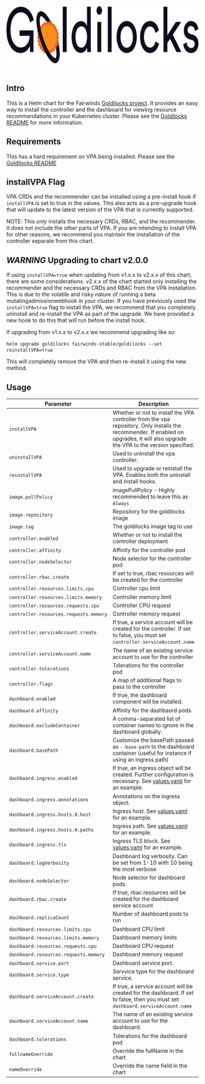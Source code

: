 <div align="center">
<a href="https://github.com/FairwindsOps/goldilocks"><img src="logo.svg" height="150" alt="Goldilocks" style="padding-bottom: 20px" /></a>
<br>
</div>

## Intro

This is a Helm chart for the Fairwinds [Goldilocks project](https://github.com/FairwindsOps/goldilocks). It provides an easy way to install the controller and the dashboard for viewing resource recommendations in your Kubernetes cluster. Please see the [Goldilocks README](https://github.com/FairwindsOps/goldilocks) for more information.

## Requirements

This has a hard requirement on VPA being installed. Please see the [Goldilocks README](https://github.com/FairwindsOps/goldilocks)

## installVPA Flag

VPA CRDs and the recommender can be installed using a pre-install hook if `installVPA` is set to true in the values. This also acts as a pre-upgrade hook that will update to the latest version of the VPA that is currently supported.

NOTE: This *only* installs the necessary CRDs, RBAC, and the recommender. It does not include the other parts of VPA. If you are intending to install VPA for other reasons, we recommend you maintain the installation of the controller separate from this chart.

## *WARNING* Upgrading to chart v2.0.0

If using `installVPA=true` when updating from v1.x.x to v2.x.x of this chart, there are some considerations. v2.x.x of the chart started only installing the recommender and the necessary CRDs and RBAC from the VPA installation. This is due to the volatile and risky nature of running a beta mutatingadmissionwebhook in your cluster. If you have previously used the `installVPA=true` flag to install the VPA, we recommend that you completely uninstall and re-install the VPA as part of the upgrade. We have provided a new hook to do this that will run before the install hook.

If upgrading from v1.x.x to v2.x.x we recommend upgrading like so:

```
helm upgrade goldilocks fairwinds-stable/goldilocks --set reinstallVPA=true
```

This will completely remove the VPA and then re-install it using the new method.

## Usage

| Parameter                              | Description                                                                                                                      | Default                        |
|----------------------------------------|----------------------------------------------------------------------------------------------------------------------------------|--------------------------------|
| `installVPA`                           | Whether or not to install the VPA controller from the vpa repository. Only installs the recommender. If enabled on upgrades, it will also upgrade the VPA to the version specified. | `False` |
| `uninstallVPA`                         | Used to uninstall the vpa controller.                                                                                            | `false`                        |
| `reinstallVPA`                         | Used to upgrade or reinstall the VPA. Enables both the uninstall and install hooks.                                              | `false`                        |
| `image.pullPolicy`                     | imagePullPolicy - Highly recommended to leave this as `Always`                                                                   | `Always`                       |
| `image.repository`                     | Repository for the goldilocks image                                                                                              | `quay.io/fairwinds/goldilocks` |
| `image.tag`                            | The goldilocks image tag to use                                                                                                  | `v1.3.0`                       |
| `controller.enabled`                   | Whether or not to install the controller deployment                                                                              | `True`                         |
| `controller.affinity`                  | Affinity for the controller pod                                                                                                  | `{}`                           |
| `controller.nodeSelector`              | Node selector for the controller pod                                                                                             | `{}`                           |
| `controller.rbac.create`               | If set to true, rbac resources will be created for the controller                                                                | `True`                         |
| `controller.resources.limits.cpu`      | Controller cpu limit                                                                                                             | `25m`                          |
| `controller.resources.limits.memory`   | Controller memory limit                                                                                                          | `32Mi`                         |
| `controller.resources.requests.cpu`    | Controller CPU request                                                                                                           | `25m`                          |
| `controller.resources.requests.memory` | Controller memory request                                                                                                        | `32Mi`                         |
| `controller.serviceAccount.create`     | If true, a service account will be created for the controller. If set to false, you must set `controller.serviceAccount.name`    | `True`                         |
| `controller.serviceAccount.name`       | The name of an existing service account to use for the controller                                                                |                                |
| `controller.tolerations`               | Tolerations for the controller pod                                                                                               | `[]`                           |
| `controller.flags`                     | A map of additional flags to pass to the controller                                                                              | `{}`                           |
| `dashboard.enabled`                    | If true, the dashboard component will be installed.                                                                              | `True`                         |
| `dashboard.affinity`                   | Affinity for the dashbaord pods.                                                                                                 | `{}`                           |
| `dashboard.excludeContainer`           | A comma-separated list of container names to ignore in the dashboard globally.                                                   | `linkderd-proxy,istio-proxy`   |
| `dashboard.basePath`                   | Customize the basePath passed as `--base-path` to the dashboard container (useful for instance if using an ingress path)         |                                |
| `dashboard.ingress.enabled`            | If true, an ingress object will be created. Further configuration is necessary. See [values.yaml](values.yaml) for an example.   | `False`                        |
| `dashboard.ingress.annotations`        | Annotations on the ingress object.                                                                                               | `{}`                           |
| `dashboard.ingress.hosts.0.host`       | Ingress host. See [values.yaml](values.yaml) for an example.                                                                     | `chart-example.local`          |
| `dashboard.ingress.hosts.0.paths`      | Ingress path. See [values.yaml](values.yaml) for an example.                                                                     | `[]`                           |
| `dashboard.ingress.tls`                | Ingress TLS block. See [values.yaml](values.yaml) for an example.                                                                | `[]`                           |
| `dashboard.logVerbosity`               | Dashboard log verbosity. Can be set from 1-10 with 10 being the most verbose                                                     | `2`                            |
| `dashboard.nodeSelector`               | Node selector for dashboard pods                                                                                                 | `{}`                           |
| `dashboard.rbac.create`                | If true, rbac resources will be created for the dashboard service account                                                        | `True`                         |
| `dashboard.replicaCount`               | Number of dashboard pods to run                                                                                                  | `2`                            |
| `dashboard.resources.limits.cpu`       | Dashboard CPU limit                                                                                                              | `25m`                          |
| `dashboard.resources.limits.memory`    | Dashboard memory limits                                                                                                          | `32Mi`                         |
| `dashboard.resources.requests.cpu`     | Dashboard CPU request                                                                                                            | `25m`                          |
| `dashboard.resources.requests.memory`  | Dashboard memory request                                                                                                         | `32Mi`                         |
| `dashboard.service.port`               | Dashboard service port.                                                                                                          | `80`                           |
| `dashboard.service.type`               | Servvice type for the dashboard service.                                                                                         | `ClusterIP`                    |
| `dashboard.serviceAccount.create`      | If true, a service account will be created for the dashboard. If set to false, then you must set `dashboard.serviceAccount.name` | `True`                         |
| `dashboard.serviceAccount.name`        | The name of an existing service account to use for the dashboard.                                                                |                                |
| `dashboard.tolerations`                | Tolerations for the dashboard pod                                                                                                | `[]`                           |
| `fullnameOverride`                     | Override the fullName in the chart                                                                                               |                                |
| `nameOverride`                         | Override the name field in the chart                                                                                             |                                |

